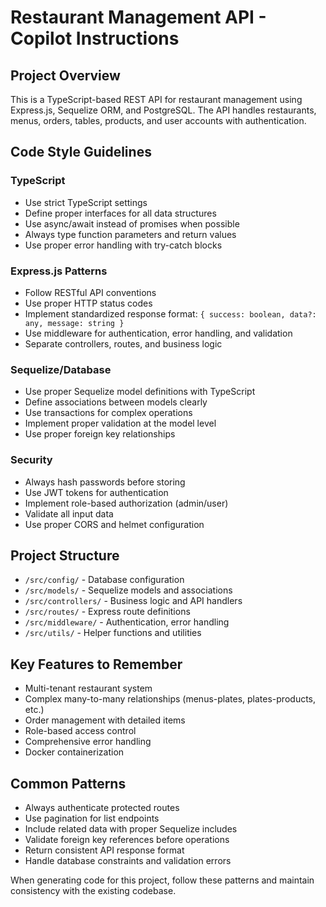 <!-- Use this file to provide workspace-specific custom instructions to Copilot. For more details, visit https://code.visualstudio.com/docs/copilot/copilot-customization#_use-a-githubcopilotinstructionsmd-file -->

# Restaurant Management API - Copilot Instructions

## Project Overview
This is a TypeScript-based REST API for restaurant management using Express.js, Sequelize ORM, and PostgreSQL. The API handles restaurants, menus, orders, tables, products, and user accounts with authentication.

## Code Style Guidelines

### TypeScript
- Use strict TypeScript settings
- Define proper interfaces for all data structures
- Use async/await instead of promises when possible
- Always type function parameters and return values
- Use proper error handling with try-catch blocks

### Express.js Patterns
- Follow RESTful API conventions
- Use proper HTTP status codes
- Implement standardized response format: `{ success: boolean, data?: any, message: string }`
- Use middleware for authentication, error handling, and validation
- Separate controllers, routes, and business logic

### Sequelize/Database
- Use proper Sequelize model definitions with TypeScript
- Define associations between models clearly
- Use transactions for complex operations
- Implement proper validation at the model level
- Use proper foreign key relationships

### Security
- Always hash passwords before storing
- Use JWT tokens for authentication
- Implement role-based authorization (admin/user)
- Validate all input data
- Use proper CORS and helmet configuration

## Project Structure
- `/src/config/` - Database configuration
- `/src/models/` - Sequelize models and associations
- `/src/controllers/` - Business logic and API handlers
- `/src/routes/` - Express route definitions
- `/src/middleware/` - Authentication, error handling
- `/src/utils/` - Helper functions and utilities

## Key Features to Remember
- Multi-tenant restaurant system
- Complex many-to-many relationships (menus-plates, plates-products, etc.)
- Order management with detailed items
- Role-based access control
- Comprehensive error handling
- Docker containerization

## Common Patterns
- Always authenticate protected routes
- Use pagination for list endpoints
- Include related data with proper Sequelize includes
- Validate foreign key references before operations
- Return consistent API response format
- Handle database constraints and validation errors

When generating code for this project, follow these patterns and maintain consistency with the existing codebase.

